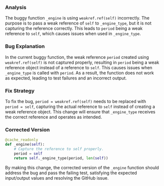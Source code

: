 ### Analysis
The buggy function `_engine` is using `weakref.ref(self)` incorrectly. The purpose is to pass a weak reference of `self` to `_engine_type`, but it is not capturing the reference correctly. This leads to `period` being a weak reference to `self`, which causes issues when used in `_engine_type`.

### Bug Explanation
In the current buggy function, the weak reference `period` created using `weakref.ref(self)` is not captured properly, resulting in `period` being a weak reference object instead of a reference to `self`. This causes issues when `_engine_type` is called with `period`. As a result, the function does not work as expected, leading to test failures and an incorrect output.

### Fix Strategy
To fix the bug, `period = weakref.ref(self)` needs to be replaced with `period = self`, capturing the actual reference to `self` instead of creating a weak reference object. This change will ensure that `_engine_type` receives the correct reference and operates as intended.

### Corrected Version
```python
@cache_readonly
def _engine(self):
    # Capture the reference to self properly.
    period = self
    return self._engine_type(period, len(self))
```

By making this change, the corrected version of the `_engine` function should address the bug and pass the failing test, satisfying the expected input/output values and resolving the GitHub issue.